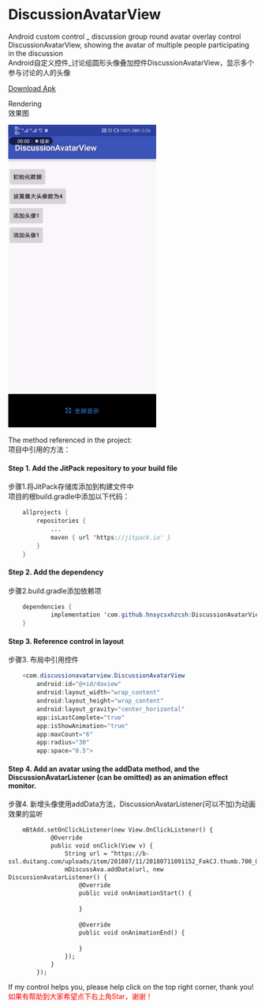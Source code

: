 # DiscussionAvatarView
Android custom control _ discussion group round avatar overlay control DiscussionAvatarView, showing the avatar of multiple people participating in the discussion</br>
Android自定义控件_讨论组圆形头像叠加控件DiscussionAvatarView，显示多个参与讨论的人的头像

<a href="https://github.com/hnsycsxhzcsh/DiscussionAvatarView/blob/master/mysrc/discussionavatar.apk">Download Apk</a>

Rendering</br>
效果图

<img src="https://github.com/hnsycsxhzcsh/DiscussionAvatarView/blob/master/mysrc/discussionavatar.gif" width="300" height="612">

The method referenced in the project:</br>
项目中引用的方法：

#### Step 1. Add the JitPack repository to your build file
步骤1.将JitPack存储库添加到构建文件中<br>
项目的根build.gradle中添加以下代码：
```Java
	allprojects {
		repositories {
			...
			maven { url 'https://jitpack.io' }
		}
	}
```
#### Step 2. Add the dependency</br>
步骤2.build.gradle添加依赖项
```Java
	dependencies {
	        implementation 'com.github.hnsycsxhzcsh:DiscussionAvatarView:v1.1'
	}
```
#### Step 3. Reference control in layout</br>
步骤3. 布局中引用控件
```Java
    <com.discussionavatarview.DiscussionAvatarView
        android:id="@+id/daview"
        android:layout_width="wrap_content"
        android:layout_height="wrap_content"
        android:layout_gravity="center_horizontal"
        app:isLastComplete="true"
        app:isShowAnimation="true"
        app:maxCount="6"
        app:radius="30"
        app:space="0.5">
```
#### Step 4. Add an avatar using the addData method, and the DiscussionAvatarListener (can be omitted) as an animation effect monitor.</br>
步骤4. 新增头像使用addData方法，DiscussionAvatarListener(可以不加)为动画效果的监听
```
    mBtAdd.setOnClickListener(new View.OnClickListener() {
            @Override
            public void onClick(View v) {
                String url = "https://b-ssl.duitang.com/uploads/item/201807/11/20180711091152_FakCJ.thumb.700_0.jpeg";
                mDiscussAva.addData(url, new DiscussionAvatarListener() {
                    @Override
                    public void onAnimationStart() {

                    }

                    @Override
                    public void onAnimationEnd() {

                    }
                });
            }
        });
```
If my control helps you, please help click on the top right corner, thank you!</br>
<font color="#FF0000">如果有帮助到大家希望点下右上角Star，谢谢！</font>
